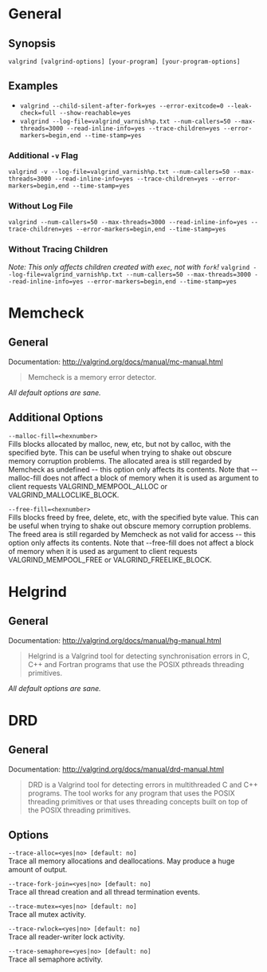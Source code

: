 <!-- TITLE: Valgrind -->
<!-- SUBTITLE: Valgrind Tools and Options -->

# General
## Synopsis
`valgrind [valgrind-options] [your-program] [your-program-options]`

## Examples
* `valgrind --child-silent-after-fork=yes --error-exitcode=0 --leak-check=full --show-reachable=yes`
* `valgrind --log-file=valgrind_varnish%p.txt --num-callers=50 --max-threads=3000 --read-inline-info=yes --trace-children=yes --error-markers=begin,end --time-stamp=yes`

### Additional `-v` Flag
`valgrind -v --log-file=valgrind_varnish%p.txt --num-callers=50 --max-threads=3000 --read-inline-info=yes --trace-children=yes --error-markers=begin,end --time-stamp=yes`

### Without Log File
`valgrind --num-callers=50 --max-threads=3000 --read-inline-info=yes --trace-children=yes --error-markers=begin,end --time-stamp=yes`

### Without Tracing Children
*Note: This only affects children created with `exec`, not with `fork`!*
`valgrind --log-file=valgrind_varnish%p.txt --num-callers=50 --max-threads=3000 --read-inline-info=yes --error-markers=begin,end --time-stamp=yes`

# Memcheck
## General
Documentation: http://valgrind.org/docs/manual/mc-manual.html
> Memcheck is a memory error detector.

*All default options are sane.*

## Additional Options
`--malloc-fill=<hexnumber>`  
           Fills blocks allocated by malloc, new, etc, but not by calloc, with the specified byte. This can be useful when trying to shake out obscure memory corruption problems. The allocated area is
           still regarded by Memcheck as undefined -- this option only affects its contents. Note that --malloc-fill does not affect a block of memory when it is used as argument to client requests
           VALGRIND_MEMPOOL_ALLOC or VALGRIND_MALLOCLIKE_BLOCK.

`--free-fill=<hexnumber>`  
           Fills blocks freed by free, delete, etc, with the specified byte value. This can be useful when trying to shake out obscure memory corruption problems. The freed area is still regarded by
           Memcheck as not valid for access -- this option only affects its contents. Note that --free-fill does not affect a block of memory when it is used as argument to client requests
           VALGRIND_MEMPOOL_FREE or VALGRIND_FREELIKE_BLOCK.
					 
# Helgrind
## General
Documentation: http://valgrind.org/docs/manual/hg-manual.html
> Helgrind is a Valgrind tool for detecting synchronisation errors in C, C++ and Fortran programs that use the POSIX pthreads threading primitives.

*All default options are sane.*

# DRD
## General
Documentation: http://valgrind.org/docs/manual/drd-manual.html
> DRD is a Valgrind tool for detecting errors in multithreaded C and C++ programs. The tool works for any program that uses the POSIX threading primitives or that uses threading concepts built on top of the POSIX threading primitives.

## Options
`--trace-alloc=<yes|no> [default: no]`  
           Trace all memory allocations and deallocations. May produce a huge amount of output.

`--trace-fork-join=<yes|no> [default: no]`  
           Trace all thread creation and all thread termination events.

`--trace-mutex=<yes|no> [default: no]`  
           Trace all mutex activity.

`--trace-rwlock=<yes|no> [default: no]`  
           Trace all reader-writer lock activity.

`--trace-semaphore=<yes|no> [default: no]`  
           Trace all semaphore activity.
